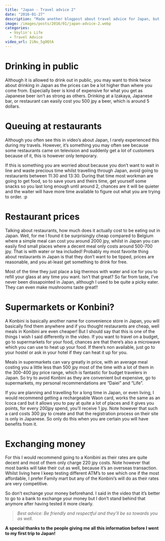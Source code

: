 ```yaml
---
title: "Japan - Travel advice 2"
date: "2016-01-27"
description: "Made another blogpost about travel advice for Japan, but there were some things I wanted to add to it so I made a new post and video for this."
image: /images/posts/2016/01/japan-advice-2.webp
categories:
  - Voylin's Life
  - Travel Advice
video_url: 2iNu_5gOQtA
---
```


# Drinking in public

Although it is allowed to drink out in public, you may want to think twice about drinking in Japan as the prices can be a lot higher than where you come from. Especially beer is kind of expensive for what you get as Japanese beer isn’t as strong as others. Drinking at a Izakaya, Japanese bar, or restaurant can easily cost you 500 jpy a beer, which is around 5 dollars.

# Queuing at restaurants

Although you often see this in video’s about Japan, I rarely experienced this during my travels.  However, it’s something you may often see because some restaurants came on television and suddenly get a lot of customers because of it, this is however only temporary.

If this is something you are worried about because you don’t want to wait in line and waste precious time whilst travelling through Japan, avoid going to restaurants between 11:30 and 13:30. During that time most workman are going to get food, so to save yours and theirs time, get yourself some snacks so you last long enough until around 2, chances are it will be quieter and the waiter will have more time available to figure out what you are trying to order. :p

# Restaurant prices

Talking about restaurants, how much does it actually cost to be eating out in Japan. Well, for me I found it be surprisingly cheap compared to Belgium where a simple meal can cost you around 2000 jpy, whilst in Japan you can easily find small places where a decent meal only costs around 500-700 jpy. That is with water or tea included! Probably my most favorite thing about restaurants in Japan is that they don’t want to be tipped, prices are reasonable, and you at-least get something to  drink for free.

Most of the time they just place a big thermos with water and ice for you to refill your glass at any time you want. Isn’t that great? So far from taste, I’ve never been dissapointed in Japan, although I used to be quite a picky eater. They can even make mushrooms taste great!! 

# Supermarkets or Konbini?

A Konbini is basically another name for convenience store in Japan, you will basically find them anywhere and if you thought restaurants are cheap, well meals in Konibini are even cheaper! But I should say that this is one of the things I wish I said differently in the video. If you want to travel on a budget, go to supermarkets for your food, chances are that there’s also a microwave which you can use to heat up your food. If there’s non available, just go to your hostel or ask in your hotel if they can heat it up for you.

Meals in supermarkets can vary greatly in price, with an average meal costing you a little less than 500 jpy most of the time with a lot of them in the 300-400 jpy price range, which is fantastic for budget travelers in Japan. So try to avoid Konbini as they are convenient but expensive, go to supermarkets, my personal recommendations are “Daiei” and “Life”. 

If you are planning and travelling for a long time in Japan, or even living, I would recommend getting a rechargeable Waon card, works the same as an Icoca card but it allows you to pay at quite a lot of places and it gives you points, for every 200jpy spend, you’ll receive 1 jpy. Note however that such a card costs 300 jpy to create and that the registration process on their site is only in Japanese. So only do this when you are certain you will have benefits from it.

# Exchanging money

For this I would recommend going to a Konibini as their rates are quite decent and most of them only charge 220 jpy costs. Note however that most banks will take their cut as well, because it’s an overseas transaction. Whilst living here I keep testing different ATM’s to see which one if the most affordable, I prefer Family mart but any of the Konbini’s will do as their rates are very competitive.

So don’t exchange your money beforehand. I said in the video that it’s better to go to a bank to exchange your money but I don’t stand behind that anymore after having tested it more clearly.

> *<p class="text-center">Best advice: Be friendly and respectful and they’ll be so towards you as well.</p>*

**A special thanks to the people giving me all this information before I went to my first trip to Japan!**